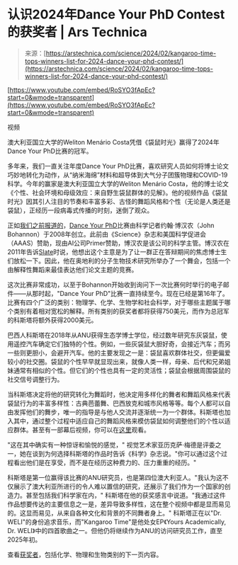 <!--yml

category: 未分类

date: 2024-05-27 14:40:15

-->

# 认识2024年Dance Your PhD Contest的获奖者 | Ars Technica

> 来源：[https://arstechnica.com/science/2024/02/kangaroo-time-tops-winners-list-for-2024-dance-your-phd-contest/](https://arstechnica.com/science/2024/02/kangaroo-time-tops-winners-list-for-2024-dance-your-phd-contest/)

[https://www.youtube.com/embed/RoSYO3fApEc?start=0&wmode=transparent](https://www.youtube.com/embed/RoSYO3fApEc?start=0&wmode=transparent)

视频

澳大利亚国立大学的Weliton Menário Costa凭借《袋鼠时光》赢得了2024年Dance Your PhD比赛的冠军。

多年来，我们一直关注年度Dance Your PhD比赛，喜欢研究人员如何将博士论文巧妙地转化为动作，从“纳米海绵”材料和超导体到大气分子团簇物理和COVID-19科学。今年的赢家是澳大利亚国立大学的Weliton Menário Costa，他的博士论文《个性、社会环境和母级效应：来自野生袋鼠群体的见解》。他的视频作品《袋鼠时光》因其引人注目的节奏和丰富多彩、古怪的舞蹈风格和个性（无论是人类还是袋鼠），正经历一段病毒式传播的时刻，迷倒了观众。

正如[我们之前报道的](https://arstechnica.com/science/2019/02/dance-your-phds-2018-winner-mixes-superconductivity-and-swing-dancing/)，[Dance Your PhD](https://www.science.org/content/page/announcing-annual-dance-your-ph-d-contest)比赛由科学记者约翰·博汉农（John Bohannon）于2008年创立。此前由《Science》杂志和美国科学促进会（AAAS）赞助，现由AI公司Primer赞助，博汉农是该公司的科学主管。博汉农在2011年告诉[Slate](https://slate.com/technology/2011/10/dance-your-ph-d-winners-of-the-annual-interpretive-dance-contest-for-scientists-videos.html)时说，他想出这个主意是为了让一群正在答辩期间的焦虑博士生们放松一下。因此，他在奥地利的分子生物技术研究所举办了一个舞会，包括一个由解释性舞蹈来最佳表达他们论文主题的竞赛。

这次比赛非常成功，以至于Bohannon开始收到询问下一次比赛何时举行的电子邮件——从那时起，"Dance Your PhD"比赛一直持续至今。现在已经是第16年了。比赛有四个广泛的类别：物理学、化学、生物学和社会科学，对于哪些主题属于哪个类别有着相对宽松的解释。所有类别的获奖者都将获得750美元，而作为总冠军的科斯塔将额外获得2000美元。

巴西人科斯塔在2018年从ANU获得生态学博士学位，经过数年研究东灰袋鼠，使用遥控汽车确定它们独特的个性。例如，一些灰袋鼠大胆好奇，会接近汽车；而另一些则更胆小，会避开汽车。他的主要发现之一是：袋鼠喜欢群体社交，但更偏爱较小的社交圈。袋鼠的个性早早就显现出来，就像人类一样，母亲、后代和兄弟姐妹通常有相似的个性。但它们的个性也具有一定的灵活性；袋鼠会根据周围袋鼠的社交信号调整行为。

当科斯塔决定将他的研究转化为舞蹈时，他决定用多样化的舞者和舞蹈风格来代表袋鼠行为的丰富多样性：古典芭蕾舞、巴西放克和城市风格等等。每个人都可以自由发挥他们的舞步，唯一的指导是与他人交流并逐渐统一为一个群体。科斯塔也加入其中，通过整个过程中适应自己的舞蹈风格来模仿袋鼠如何调整他们的个性以适应群体。甚至有一部幕后视频，你可以在[这里](https://www.youtube.com/watch?v=2U76WCw3dhw)观看。

"这在其中确实有一种惊讶和愉悦的感觉，" 视觉艺术家亚历克萨·梅德是评委之一，她在谈到为何选择科斯塔的作品时告诉《科学》杂志说。"你可以通过这个过程看出他们是在享受，而不是在经历这种费力的、压力重重的经历。"

科斯塔是第一位赢得该比赛的ANU研究员，也是第四位澳大利亚人。"我认为这不仅展示了澳大利亚所进行的令人难以置信的研究，还展示了我们作为一个国家的创造力。甚至包括我们科学家在内，" 科斯塔在他的获奖感言中说道。"我通过这件作品想要传达的主要信息之一是，差异导致多样性，这在整个视频中都是显而易见的。这显而易见，从来自各种文化和背景的不同舞者身上。" 科斯塔正在以"Dr. WELI"的身份追求音乐，而"Kangaroo Time"是他处女EP《Yours Academically, Dr. WELI》中的四首歌曲之一。但他仍将继续作为ANU的访问研究员工作，直至2025年初。

查看[获奖者](https://www.science.org/content/article/kangaroo-research-wins-dance-phd-contest)，包括化学、物理和生物类别的下一页内容。
